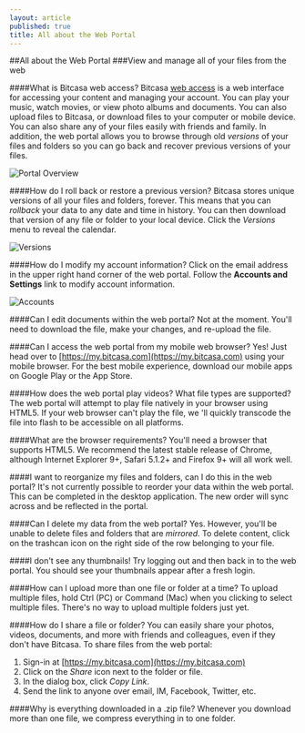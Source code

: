 ```yaml
---
layout: article
published: true
title: All about the Web Portal
---
```


##All about the Web Portal
###View and manage all of your files from the web

####What is Bitcasa web access?
Bitcasa [web access](https://my.bitcasa.com) is a web interface for accessing your content and managing your account. You can play your music, watch movies, or view photo albums and documents. You can also upload files to Bitcasa, or download files to your computer or mobile device. You can also share any of your files easily with friends and family. In addition, the web portal allows you to browse through old *versions* of your files and folders so you can go back and recover previous versions of your files. 

![](/help/img/webportal.png "Portal Overview")

####How do I roll back or restore a previous version?
Bitcasa stores unique versions of all your files and folders, forever. This means that you can *rollback* your data to any date and time in history. You can then download that version of any file or folder to your local device. Click the *Versions* menu to reveal the calendar. 

![](/help/img/versions.png "Versions")

####How do I modify my account information? 
Click on the email address in the upper right hand corner of the web portal. Follow the **Accounts and Settings** link to modify account information. 

![](/help/img/accounts.png "Accounts")

####Can I edit documents within the web portal?
Not at the moment. You'll need to download the file, make your changes, and re-upload the file. 

####Can I access the web portal from my mobile web browser?
Yes! Just head over to [https://my.bitcasa.com](https://my.bitcasa.com) using your mobile browser. For the best mobile experience, download our mobile apps on Google Play or the App Store.

####How does the web portal play videos? What file types are supported?
The web portal will attempt to play file natively in your browser using HTML5. If your web browser can't play the file, we 'll quickly transcode the file into flash to be accessible on all platforms.

####What are the browser requirements?
You'll need a browser that supports HTML5. We recommend the latest stable release of Chrome, although Internet Explorer 9+, Safari 5.1.2+ and Firefox 9+ will all work well.

####I want to reorganize my files and folders, can I do this in the web portal?
It's not currently possible to reorder your data within the web portal. This can be completed in the desktop application. The new order will sync across and be reflected in the portal. 

####Can I delete my data from the web portal?
Yes. However, you'll be unable to delete files and folders that are *mirrored*. To delete content, click on the trashcan icon on the right side of the row belonging to your file. 

####I don't see any thumbnails!
Try logging out and then back in to the web portal. You should see your thumbnails appear after a fresh login. 

####How can I upload more than one file or folder at a time?
To upload multiple files, hold Ctrl (PC) or Command (Mac) when you clicking to select multiple files. There's no way to upload multiple folders just yet. 

####How do I share a file or folder?
You can easily share your photos, videos, documents, and more with friends and colleagues, even if they don't have Bitcasa. To share files from the web portal: 

1. Sign-in at [https://my.bitcasa.com](https://my.bitcasa.com)
2. Click on the *Share* icon next to the folder or file.
3. In the dialog box, click *Copy Link*.
4. Send the link to anyone over email, IM, Facebook, Twitter, etc.

####Why is everything downloaded in a .zip file? 
Whenever you download more than one file, we compress everything in to one folder. 



